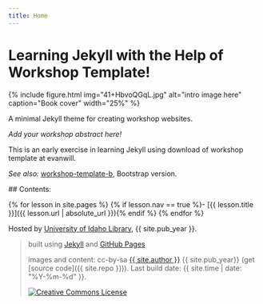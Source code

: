 ```yaml
---
title: Home
---
```


# Learning Jekyll with the Help of Workshop Template!

{% include figure.html img="41+HbvoQGqL.jpg" alt="intro image here" caption="Book cover" width="25%" %}

A minimal Jekyll theme for creating workshop websites.

*Add your workshop abstract here!*

This is an early exercise in learning Jekyll using download of workshop template at evanwill.

*See also:* [workshop-template-b](https://evanwill.github.io/workshop-template-b/), Bootstrap version.

<div class="toc" markdown="1">
## Contents:

{% for lesson in site.pages %}
{% if lesson.nav == true %}- [{{ lesson.title }}]({{ lesson.url | absolute_url }}){% endif %}
{% endfor %}
</div>

Hosted by [University of Idaho Library](http://www.lib.uidaho.edu/), {{ site.pub_year }}.
 
> built using [Jekyll](https://jekyllrb.com/) and [GitHub Pages](https://pages.github.com/)
>
> images and content: cc-by-sa <a href="https://github.com/{{ site.github_username }}">{{ site.author }}</a> {{ site.pub_year}} (get [source code]({{ site.repo }})).
> Last build date: {{ site.time | date: "%Y-%m-%d" }}.
>
> <a href="http://creativecommons.org/licenses/by-sa/4.0/" rel="license"><img style="border-width: 0;" src="https://i.creativecommons.org/l/by-sa/4.0/88x31.png" alt="Creative Commons License" /></a>
